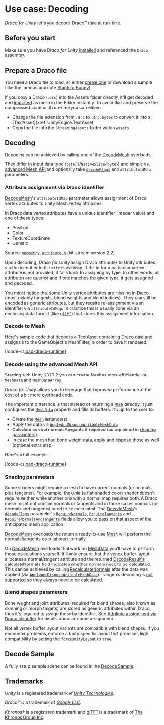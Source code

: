 # Use case: Decoding

*Draco for Unity* let's you decode Draco&trade; data at run-time.

## Before you start

Make sure you have *Draco for Unity* [installed](installation.md) and referenced the `Draco` assembly.

## Prepare a Draco file

You need a Draco file to load, so either [create one](obtain.md) or download a sample (like the famous and cute [Stanford Bunny](https://raw.githubusercontent.com/google/draco/master/testdata/bunny_gltf.drc)).

If you copy a Draco (`.drc`) into the Assets folder directly, it'll get decoded and [imported](use-case-editor-import.md) as mesh in the Editor instantly. To avoid that and preserve the compressed state until run-time you can either:

- Change the file extension from `.drc` to `.drc.bytes` to convert it into a [TextAsset](xref: UnityEngine.TextAsset)
- Copy the file into the `StreamingAssets` folder within `Assets`

## Decoding

Decoding can be achieved by calling one of the [DecodeMesh](xref:Draco.DracoDecoder.DecodeMesh*) overloads.

They differ in input data type (`byte[]`/`NativeSlice<byte>`) and [simple vs. advanced Mesh API](xref:UnityEngine.Mesh) and optionally take [`decodeFlags`](xref:Draco.DecodeFlags) and `attributeIdMap` parameters.

### Attribute assignment via Draco identifier

[DecodeMesh](xref:Draco.DracoDecoder.DecodeMesh*)'s `attributeIdMap` parameter allows assignment of Draco vertex attributes to Unity Mesh vertex attributes.

In Draco data vertex attributes have a unique identifier (integer value) and one of these types:

- Position
- Color
- TextureCoordinate
- Generic

Source: [`geometry_attribute.h`](https://github.com/google/draco/blob/9f856abaafb4b39f1f013763ff061522e0261c6f/src/draco/attributes/geometry_attribute.h#L46) (bit-stream version 2,2)

Upon decoding, *Draco for Unity* assign Draco attributes to Unity attributes via the identifier in the `attributeIdMap`. If the id for a particular vertex attribute is not provided, it falls back to assigning by type. In other words, all attributes are queried and if one matches the given type, it gets assigned and decoded.

You might notice that some Unity vertex attributes are missing in Draco (most notably tangents, blend weights and blend indices). They can still be encoded as generic attributes, but they require re-assignment via an identifier via `attributeIdMap`. In practice this is usually done via an enclosing data format (like [glTF&trade;](do-more.md#draco-and-gltf)) that stores this assignment information.

### Decode to Mesh

Here's sample code that decodes a TextAsset containing Draco data and assigns it to the GameObject's MeshFilter, in order to have it rendered.

[!code-cs[load-draco-runtime](../Samples~/Decode/Scripts/DecodeDracoToMesh.cs#LoadDraco)]

### Decode using the advanced Mesh API

Starting with Unity 2020.2 you can create Meshes more efficiently via [`MeshData`](xref:UnityEngine.Mesh.MeshData) and [`MeshDataArray`](xref:UnityEngine.Mesh.MeshDataArray).

*Draco for Unity* allows you to leverage that improved performance at the cost of a bit more overhead code.

The important difference is that instead of returning a [`Mesh`](xref:UnityEngine.Mesh) directly, it just configures the [`MeshData`](xref:UnityEngine.Mesh.MeshData) properly and fills its buffers. It's up to the user to:

- Create the [`Mesh`](xref:UnityEngine.Mesh) instance(s)
- Apply the data via [`ApplyAndDisposeWritableMeshData`](xref:UnityEngine.Mesh.ApplyAndDisposeWritableMeshData(UnityEngine.Mesh/MeshDataArray,System.Collections.Generic.List`1<UnityEngine.Mesh>,UnityEngine.Rendering.MeshUpdateFlags))
- Calculate correct normals/tangents if required (as explained in [shading parameters](#shading-parameters))
- In case the mesh had bone weight data, apply and dispose those as well (optional extra step)

Here's a full example

[!code-cs[load-draco-runtime](../Samples~/Decode/Scripts/DecodeDracoToMeshData.cs#LoadDraco)]

### Shading parameters

Some shaders might require a mesh to have correct normals (or normals plus tangents). For example, the *Unlit* (a flat-shaded color) shader doesn't require neither while another one with a normal map requires both. A Draco mesh might not contain normals or tangents and in those cases normals (or normals and tangents) need to be calculated. The [DecodeMesh](xref:Draco.DracoDecoder.DecodeMesh*)'s [`decodeFlags`](xref:Draco.DecodeFlags) parameter's [`RequireNormals`](xref:Draco.DecodeFlags.RequireNormals), [`RequireTangents`](xref:Draco.DecodeFlags.RequireTangents) and [`RequireNormalsAndTangents`](xref:Draco.DecodeFlags.RequireNormalsAndTangents) fields allow you to pass on that aspect of the anticipated mesh application.

[DecodeMesh](xref:Draco.DracoDecoder.DecodeMesh*) overloads the return a ready-to-use [Mesh](xref:UnityEngine.Mesh) will perform the normals/tangents calculations internally.

On [DecodeMesh](xref:Draco.DracoDecoder.DecodeMesh*) overloads that work on [MeshData](xref:UnityEngine.Mesh.MeshData) you'll have to perform those calculations yourself. It'll only ensure that the vertex buffer layout allocates a normal/tangent attribute and the returned [DecodeResult's](xref:Draco.DecodeResult) [calculateNormals field](xref:Draco.DecodeResult.calculateNormals) indicates whether normals need to be calculated. This can be achieved by calling [RecalculateNormals](xref:UnityEngine.Mesh.RecalculateNormals()) after the data was applied (via [`ApplyAndDisposeWritableMeshData`](xref:UnityEngine.Mesh.ApplyAndDisposeWritableMeshData(UnityEngine.Mesh/MeshDataArray,System.Collections.Generic.List`1<UnityEngine.Mesh>,UnityEngine.Rendering.MeshUpdateFlags))). Tangents decoding is [not supported](known-limitations.md#draco-bit-stream-version) so they always need to be calculated.

### Blend shapes parameters

Bone weight and joint attributes (required for blend shapes, also known as skinning or morph targets) are stored as generic attributes within Draco, thus it's required to assign those by identifier. See [Attribute assignment via Draco identifier](#attribute-assignment-via-draco-identifier) for details about attribute assignment.

Not all vertex buffer layout variants are compatible with blend shapes. If you encounter problems, enforce a Unity specific layout that promises high compatibility by setting the `forceUnityLayout` to `true`.

## Decode Sample

A fully setup sample scene can be found in the [Decode Sample](sample-decode.md).

## Trademarks

*Unity* is a registered trademark of [*Unity Technologies*][unity].

*Draco&trade;* is a trademark of [*Google LLC*][GoogleLLC].

*Khronos&reg;* is a registered trademark and [glTF&trade;][gltf] is a trademark of [The Khronos Group Inc][khronos].

[gltf]: https://www.khronos.org/gltf/
[GoogleLLC]: https://about.google/
[khronos]: https://www.khronos.org
[unity]: https://unity.com
